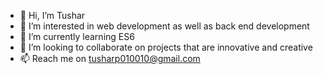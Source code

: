 - 👋 Hi, I’m Tushar
- 👀 I’m interested in web development as well as back end development
- 🌱 I’m currently learning ES6
- 💞️ I’m looking to collaborate on projects that are innovative and creative
- 📫 Reach me on tusharp010010@gmail.com

<!---
TusharPatil010010/TusharPatil010010 is a ✨ special ✨ repository because its `README.md` (this file) appears on your GitHub profile.
You can click the Preview link to take a look at your changes.
--->
